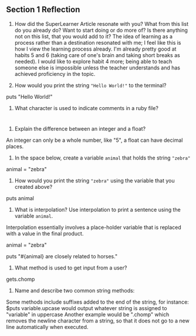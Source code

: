 ## Section 1 Reflection

1. How did the SuperLearner Article resonate with you? What from this list do you already do? Want to start doing or do more of? Is there anything not on this list, that you would add to it?
The idea of learning as a process rather than a destination resonated with me; I feel like this is how I view the learning process already. I'm already pretty good at habits 5 and 6 (taking care of one's brain and taking short breaks as needed). I would like to explore habit 4 more; being able to teach someone else is impossible unless the teacher understands and has achieved proficiency in the topic.

1. How would you print the string `"Hello World!"` to the terminal?

puts "Hello World!"

1. What character is used to indicate comments in a ruby file?

#

1. Explain the difference between an integer and a float?

An integer can only be a whole number, like "5", a float can have decimal places.

1. In the space below, create a variable `animal` that holds the string `"zebra"`

animal = "zebra"

1. How would you print the string `"zebra"` using the variable that you created above?

puts animal

1. What is interpolation? Use interpolation to print a sentence using the variable `animal`.

Interpolation essentially involves a place-holder variable that is replaced with a value in the final product.

animal = "zebra"

puts "#{animal} are closely related to horses."

1. What method is used to get input from a user?

gets.chomp

1. Name and describe two common string methods:

Some methods include suffixes added to the end of the string, for instance:
$puts variable.upcase would output whatever string is assigned to "variable" in uppercase
Another example would be ".chomp" which removes the newline character from a string, so that it does not go to a new line automatically when executed.
